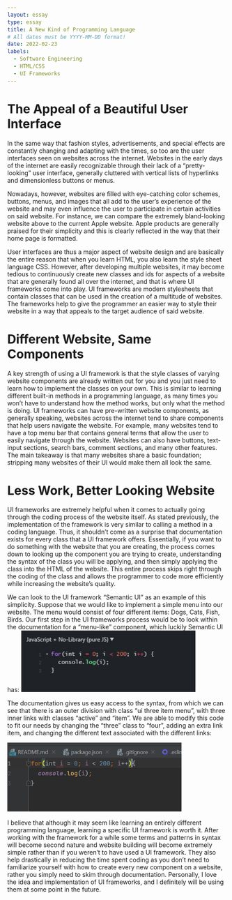 ```yaml
---
layout: essay
type: essay
title: A New Kind of Programming Language
# All dates must be YYYY-MM-DD format!
date: 2022-02-23
labels:
  - Software Engineering
  - HTML/CSS
  - UI Frameworks
---
```




# The Appeal of a Beautiful User Interface

In the same way that fashion styles, advertisements, and special effects are constantly changing and adapting with the times, so too are the user interfaces seen on websites across the internet. Websites in the early days of the internet are easily recognizable through their lack of a “pretty-looking” user interface, generally cluttered with vertical lists of hyperlinks and dimensionless buttons or menus.
  
Nowadays, however, websites are filled with eye-catching color schemes, buttons, menus, and images that all add to the user’s experience of the website and may even influence the user to participate in certain activities on said website. For instance, we can compare the extremely bland-looking website above to the current Apple website. Apple products are generally praised for their simplicity and this is clearly reflected in the way that their home page is formatted.

User interfaces are thus a major aspect of website design and are basically the entire reason that when you learn HTML, you also learn the style sheet language CSS. However, after developing multiple websites, it may become tedious to continuously create new classes and ids for aspects of a website that are generally found all over the internet, and that is where UI frameworks come into play. UI frameworks are modern stylesheets that contain classes that can be used in the creation of a multitude of websites. The frameworks help to give the programmer an easier way to style their website in a way that appeals to the target audience of said website.
  

# Different Website, Same Components

A key strength of using a UI framework is that the style classes of varying website components are already written out for you and you just need to learn how to implement the classes on your own. This is similar to learning different built-in methods in a programming language, as many times you won’t have to understand how the method works, but only what the method is doing. UI frameworks can have pre-written website components, as generally speaking, websites across the internet tend to share components that help users navigate the website. For example, many websites tend to have a top menu bar that contains general terms that allow the user to easily navigate through the website. Websites can also have buttons, text-input sections, search bars, comment sections, and many other features. The main takeaway is that many websites share a basic foundation; stripping many websites of their UI would make them all look the same.

# Less Work, Better Looking Website

UI frameworks are extremely helpful when it comes to actually going through the coding process of the website itself. As stated previously, the implementation of the framework is very similar to calling a method in a coding language. Thus, it shouldn’t come as a surprise that documentation exists for every class that a UI framework offers. Essentially, if you want to do something with the website that you are creating, the process comes down to looking up the component you are trying to create, understanding the syntax of the class you will be applying, and then simply applying the class into the HTML of the website. This entire process skips right through the coding of the class and allows the programmer to code more efficiently while increasing the website’s quality.

We can look to the UI framework “Semantic UI” as an example of this simplicity. Suppose that we would like to implement a simple menu into our website. The menu would consist of four different items: Dogs, Cats, Fish, Birds. Our first step in the UI frameworks process would be to look within the documentation for a “menu-like” component, which luckily Semantic UI has:
<img class="ui medium image" src="../images/JSFiddle.JPG" width = "400">

The documentation gives us easy access to the syntax, from which we can see that there is an outer division with class “ui three item menu”, with three inner links with classes “active” and “item”. We are able to modify this code to fit our needs by changing the “three” class to “four”, adding an extra link item, and changing the different text associated with the different links:

<img class="ui medium image" src="../images/SS.png" width = "400">

I believe that although it may seem like learning an entirely different programming language, learning a specific UI framework is worth it. After working with the framework for a while some terms and patterns in syntax will become second nature and website building will become extremely simple rather than if you weren’t to have used a UI framework. They also help drastically in reducing the time spent coding as you don’t need to familiarize yourself with how to create every new component on a website, rather you simply need to skim through documentation. Personally, I love the idea and implementation of UI frameworks, and I definitely will be using them at some point in the future.
